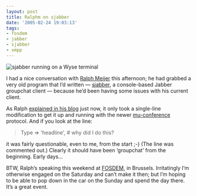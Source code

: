 ```yaml
---
layout: post
title: Ralphm on sjabber
date: '2005-02-24 19:03:13'
tags:
- fosdem
- jabber
- sjabber
- xmpp
---
```



![sjabber running on a Wyse terminal](http://farm4.static.flickr.com/3310/3487763403_c59fc601e4_t.jpg)

I had a nice conversation with [Ralph Meijer](http://ralphm.net/) this afternoon; he had grabbed a very old program that I’d written — [sjabber](/jabber/sjabber), a console-based Jabber groupchat client — because he’d been having some issues with his current client.

As Ralph [explained in his blog](http://ralphm.net/blog/2005/02/24/sjabber) just now, it only took a single-line modification to get it up and running with the newer [mu-conference](http://mu-conference.jabberstudio.org/) protocol. And if you look at the line:

> Type => 'headline', # why did I do this?

it was fairly questionable, even to me, from the start ;-) (The line was commented out.) Clearly it should have been ‘groupchat’ from the beginning. Early days…

BTW, Ralph’s speaking this weekend at [FOSDEM](http://www.fosdem.org/), in Brussels. Irritatingly I’m otherwise engaged on the Saturday and can’t make it then; but I’m hoping to be able to pop down in the car on the Sunday and spend the day there. It’s a great event.



